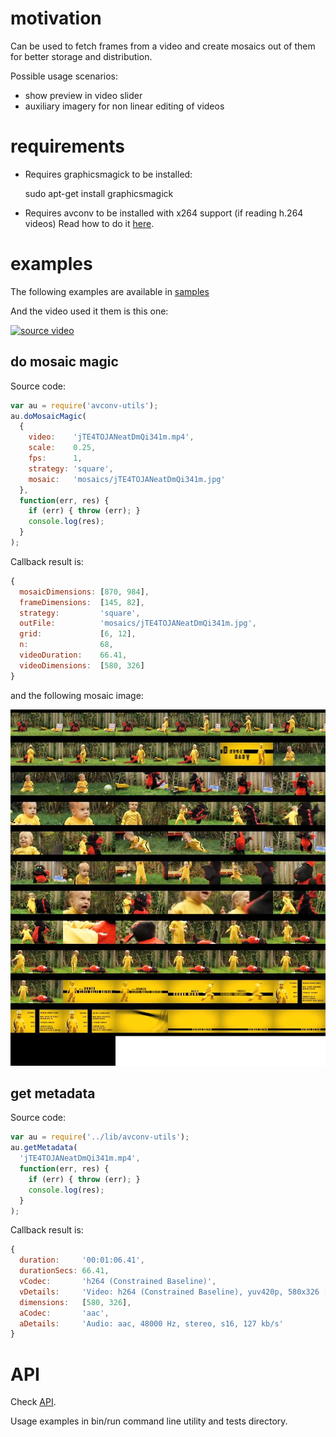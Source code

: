 # motivation

Can be used to fetch frames from a video and create
mosaics out of them for better storage and distribution.

Possible usage scenarios:

* show preview in video slider
* auxiliary imagery for non linear editing of videos



# requirements

* Requires graphicsmagick to be installed:

    sudo apt-get install graphicsmagick

* Requires avconv to be installed with x264 support (if reading h.264 videos)
Read how to do it [here](INSTALL.md).



# examples

The following examples are available in [samples](samples)

And the video used it them is this one:

[ ![source video](http://cache03.stormap.sapo.pt/vidstore11/thumbnais/1c/f5/1e/7918426_dwspW.jpg) ](http://videos.sapo.pt/jTE4TOJANeatDmQi341m)


## do mosaic magic

Source code:

```javascript
var au = require('avconv-utils');
au.doMosaicMagic(
  {
    video:    'jTE4TOJANeatDmQi341m.mp4',
    scale:    0.25,
    fps:      1,
    strategy: 'square',
    mosaic:   'mosaics/jTE4TOJANeatDmQi341m.jpg'
  },
  function(err, res) {
    if (err) { throw (err); }
    console.log(res);
  }
);
```

Callback result is:

```javascript
{
  mosaicDimensions: [870, 984],
  frameDimensions:  [145, 82],
  strategy:         'square',
  outFile:          'mosaics/jTE4TOJANeatDmQi341m.jpg',
  grid:             [6, 12],
  n:                68,
  videoDuration:    66.41,
  videoDimensions:  [580, 326]
}
```

and the following mosaic image:

![resulting mosaic](samples/mosaics/jTE4TOJANeatDmQi341m.jpg)

## get metadata

Source code:

```javascript
var au = require('../lib/avconv-utils');
au.getMetadata(
  'jTE4TOJANeatDmQi341m.mp4',
  function(err, res) {
    if (err) { throw (err); }
    console.log(res);
  }
);
```


Callback result is:

```javascript
{
  duration:     '00:01:06.41',
  durationSecs: 66.41,
  vCodec:       'h264 (Constrained Baseline)',
  vDetails:     'Video: h264 (Constrained Baseline), yuv420p, 580x326 [PAR 1:1 DAR 290:163], 694 kb/s, 24 fps, 24 tbr, 24 tbn, 48 tbc',
  dimensions:   [580, 326],
  aCodec:       'aac',
  aDetails:     'Audio: aac, 48000 Hz, stereo, s16, 127 kb/s'
}
```


# API

Check [API](api.md).

Usage examples in bin/run command line utility and tests directory.
